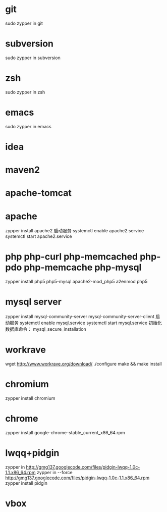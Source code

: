 # git
sudo zypper in git
# subversion
sudo zypper in subversion
# zsh
sudo zypper in zsh
# emacs
sudo zypper in emacs
# idea
# maven2
# apache-tomcat

# apache
zypper install apache2 
启动服务 
systemctl enable apache2.service 
systemctl start apache2.service 
# php php-curl php-memcached php-pdo php-memcache php-mysql
zypper install php5 php5-mysql apache2-mod_php5
a2enmod php5
# mysql server
zypper install mysql-community-server mysql-community-server-client 
启动服务 
systemctl enable mysql.service 
systemctl start mysql.service 
初始化数据库命令： 
mysql_secure_installation 

# workrave
wget http://www.workrave.org/download/
./configure
make && make install 
# chromium
zypper install chromium
# chrome
zypper install google-chrome-stable_current_x86_64.rpm
# lwqq+pidgin
zypper in http://gmg137.googlecode.com/files/pidgin-lwqq-1.0c-1.1.x86_64.rpm
zypper in --force http://gmg137.googlecode.com/files/pidgin-lwqq-1.0c-1.1.x86_64.rpm
zypper install pidgin
# vbox